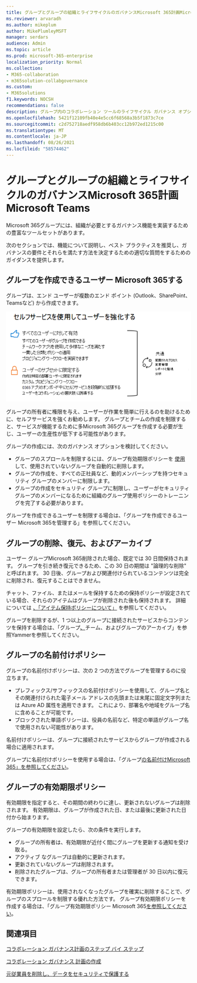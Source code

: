 ```yaml
---
title: グループとグループの組織とライフサイクルのガバナンスMicrosoft 365計画Microsoft Teams
ms.reviewer: arvaradh
ms.author: mikeplum
author: MikePlumleyMSFT
manager: serdars
audience: Admin
ms.topic: article
ms.prod: microsoft-365-enterprise
localization_priority: Normal
ms.collection:
- M365-collaboration
- m365solution-collabgovernance
ms.custom:
- M365solutions
f1.keywords: NOCSH
recommendations: false
description: グループ内のコラボレーション ツールのライフサイクル ガバナンス オプションに関するMicrosoft 365
ms.openlocfilehash: 5421f12109fb40e4e5cc6f68568a3b5f1873c7ce
ms.sourcegitcommit: c2d752718aedf958db6b403cc12b972ed1215c00
ms.translationtype: MT
ms.contentlocale: ja-JP
ms.lasthandoff: 08/26/2021
ms.locfileid: "58574462"
---
```

# <a name="plan-organization-and-lifecycle-governance-for-microsoft-365-groups-and-microsoft-teams"></a>グループとグループの組織とライフサイクルのガバナンスMicrosoft 365計画Microsoft Teams

Microsoft 365グループには、組織が必要とするガバナンス機能を実装するための豊富なツールセットがあります。 

次のセクションでは、機能について説明し、ベスト プラクティスを推奨し、ガバナンスの要件とそれらを満たす方法を決定するための適切な質問をするためのガイダンスを提供します。

## <a name="control-who-can-create-microsoft-365-groups"></a>グループを作成できるユーザー Microsoft 365する

グループは、エンド ユーザーが複数のエンド ポイント (Outlook、SharePoint、Teamsなど) から作成できます。

![image desc.](../media/04.png)

グループの所有者に権限を与え、ユーザーが作業を簡単に行えるのを助けるために、セルフサービスを強くお勧めします。 グループとチームの作成を制限すると、サービスが機能するために多Microsoft 365グループを作成する必要が生じ、ユーザーの生産性が低下する可能性があります。

グループの作成には、次のガバナンス オプションを検討してください。

- グループのスプロールを制限するには、グループ有効期限ポリシーを [使用](microsoft-365-groups-expiration-policy.md) して、使用されていないグループを自動的に削除します。
- グループの作成を、すべての正[](/azure/active-directory/users-groups-roles/groups-create-rule)社員など、動的メンバーシップを持つセキュリティ グループのメンバーに制限します。
- グループの作成をセキュリティ グループに制限し、ユーザーがセキュリティ グループのメンバーになるために組織のグループ使用ポリシーのトレーニングを完了する必要があります。

グループを作成できるユーザーを制限する場合は、「[](manage-creation-of-groups.md)グループを作成できるユーザー Microsoft 365を管理する」を参照してください。

## <a name="group-delete-restore-and-archiving"></a>グループの削除、復元、およびアーカイブ

ユーザー グループMicrosoft 365削除された場合、既定では 30 日間保持されます。 グループを引き続き復元できるため、この 30 日の期間は "論理的な削除" と呼ばれます。 30 日後、グループおよび関連付けられているコンテンツは完全に削除され、復元することはできません。

チャット、ファイル、またはメールを保持するための保持ポリシーが設定されている場合、それらのアイテムはグループが削除された後も保持されます。 詳細については [、「アイテム保持ポリシーについて」](../compliance/retention.md) を参照してください。

グループを削除するが、1 つ以上のグループに接続されたサービスからコンテンツを保持する場合は、「グループ[、](end-life-cycle-groups-teams-sites-yammer.md)チーム、およびグループのアーカイブ」を参照Yammerを参照してください。

## <a name="group-naming-policy"></a>グループの名前付けポリシー

グループの名前付けポリシーは、次の 2 つの方法でグループを管理するのに役立ちます。

- プレフィックス/サフィックスの名前付けポリシーを使用して、グループ名とその関連付けられた電子メール アドレスの先頭または末尾に固定文字列または Azure AD 属性を適用できます。 これにより、部署名や地域をグループ名に含めることが可能です。
- ブロックされた単語ポリシーは、役員の名前など、特定の単語がグループ名で使用されない可能性があります。

名前付けポリシーは、グループに接続されたサービスからグループが作成される場合に適用されます。

グループに名前付けポリシーを使用する場合は、「グループ[の名前付けMicrosoft 365」を参照してください](groups-naming-policy.md)。

## <a name="group-expiration-policy"></a>グループの有効期限ポリシー

有効期限を指定すると、その期間の終わりに達し、更新されないグループは削除されます。 有効期限は、グループが作成された日、または最後に更新された日付から始まります。

グループの有効期限を設定したら、次の条件を実行します。
- グループの所有者は、有効期限が近付く間にグループを更新する通知を受け取る。
- アクティブ なグループは自動的に更新されます。
- 更新されていないグループは削除されます。
- 削除されたグループは、グループの所有者または管理者が 30 日以内に復元できます。

有効期限ポリシーは、使用されなくなったグループを確実に削除することで、グループのスプロールを制限する優れた方法です。 グループ有効期限ポリシーを作成する場合は、「グループ有効期限ポリシー Microsoft 365[を参照してください](microsoft-365-groups-expiration-policy.md)。

## <a name="related-topics"></a>関連項目

[コラボレーション ガバナンス計画のステップ バイ ステップ](collaboration-governance-overview.md#collaboration-governance-planning-step-by-step)

[コラボレーション ガバナンス 計画の作成](collaboration-governance-first.md)

[元従業員を削除し、データをセキュリティで保護する](/microsoft-365/admin/add-users/remove-former-employee)
